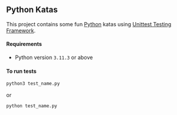 Python Katas
----------------------------

This project contains some fun [Python](https://www.python.org/) katas using [Unittest Testing Framework](https://docs.python.org/3/library/unittest.html).

#### Requirements

- Python version `3.11.3` or above

#### To run tests

```bash
python3 test_name.py
```

or

```bash
python test_name.py
```

